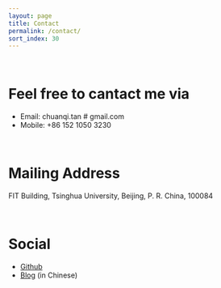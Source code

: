 ```yaml
---
layout: page
title: Contact
permalink: /contact/
sort_index: 30
---
```


<br/>

Feel free to cantact me via
================

* Email: chuanqi.tan # gmail.com 
* Mobile: +86 152 1050 3230

<br/>

Mailing Address
================

FIT Building, Tsinghua University, Beijing, P. R. China, 100084

<br/>

Social
================

+ <a target="_blank" href="http://github.com/chuanqitan">Github</a>
+ <a target="_blank" href="http://tanchuanqi.com">Blog</a> (in Chinese)
